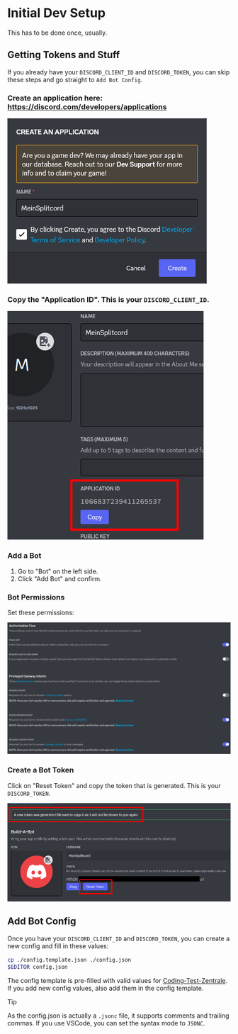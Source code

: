 # Initial Dev Setup
This has to be done once, usually.

## Getting Tokens and Stuff
If you already have your `DISCORD_CLIENT_ID` and `DISCORD_TOKEN`, you can skip these steps and go straight to `Add Bot Config`.

### Create an application here: https://discord.com/developers/applications

![Creating an Application](./images/0-create-application.png)

### Copy the "Application ID". This is your `DISCORD_CLIENT_ID`.

![Example Application Id](./images/1-application-id.png)

### Add a Bot
1. Go to "Bot" on the left side.
2. Click "Add Bot" and confirm.

### Bot Permissions
Set these permissions:

![Needed Bot Permissions](./images/2-permissions.png)

### Create a Bot Token
Click on "Reset Token" and copy the token that is generated. This is your `DISCORD_TOKEN`.

![Creating a Token](./images/3-create-token.png)

## Add Bot Config

Once you have your `DISCORD_CLIENT_ID` and `DISCORD_TOKEN`, you can create a new config and fill in these values:
```sh
cp ./config.template.json ./config.json
$EDITOR config.json
```

The config template is pre-filled with valid values for [Coding-Test-Zentrale](https://discord.gg/ekJA6GA3BJ). If you add new config values, also add them in the config template.

> [!TIP]
> As the config.json is actually a `.jsonc` file, it supports comments and trailing commas. If you use VSCode, you can set the syntax mode to `JSONC`.
